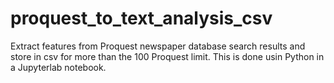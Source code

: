 # proquest_to_text_analysis_csv
Extract features from Proquest newspaper database search results and store in csv for more than the 100 Proquest limit. This is done usin Python in a Jupyterlab notebook.


